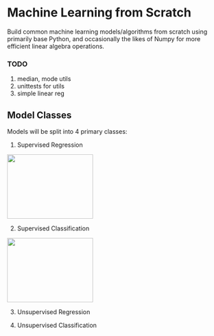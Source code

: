 # Machine Learning from Scratch

Build common machine learning models/algorithms from scratch using primarily base Python, and occasionally the likes of Numpy for more efficient linear algebra operations.

### TODO

1) median, mode utils
2) unittests for utils
3) simple linear reg

## Model Classes

Models will be split into 4 primary classes:


1) Supervised Regression

<img src="https://upload.wikimedia.org/wikipedia/commons/thumb/3/3a/Linear_regression.svg/438px-Linear_regression.svg.png" width="200" height="150">

2) Supervised Classification

<img src="https://www.mathworks.com/matlabcentral/mlc-downloads/downloads/submissions/63621/versions/2/screenshot.gif" width="200" height="150">

3) Unsupervised Regression    

4) Unsupervised Classification


